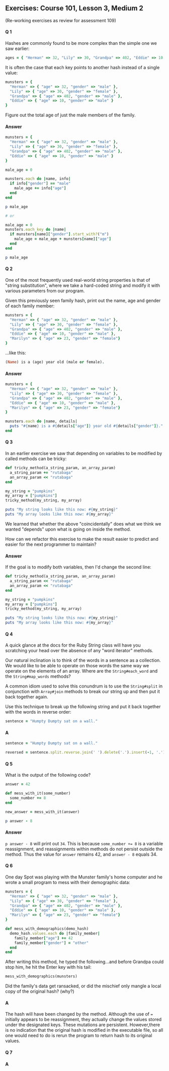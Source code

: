 ## Exercises: Course 101, Lesson 3, Medium 2
(Re-working exercises as review for assessment 109)

#### Q 1

Hashes are commonly found to be more complex than the simple one we saw earlier:

```ruby
ages = { "Herman" => 32, "Lily" => 30, "Grandpa" => 402, "Eddie" => 10 }
```

It is often the case that each key points to another hash instead of a single value:

```ruby
munsters = {
  "Herman" => { "age" => 32, "gender" => "male" },
  "Lily" => { "age" => 30, "gender" => "female" },
  "Grandpa" => { "age" => 402, "gender" => "male" },
  "Eddie" => { "age" => 10, "gender" => "male" }
}
```

Figure out the total age of just the male members of the family.


#### Answer

```ruby
munsters = {
  "Herman" => { "age" => 32, "gender" => "male" },
  "Lily" => { "age" => 30, "gender" => "female" },
  "Grandpa" => { "age" => 402, "gender" => "male" },
  "Eddie" => { "age" => 10, "gender" => "male" }
}

male_age = 0

munsters.each do |name, info|
  if info["gender"] == "male"
    male_age += info["age"]
  end
end

p male_age

# or

male_age = 0
munsters.each_key do |name|
  if munsters[name]["gender"].start_with?("m") 
    male_age = male_age + munsters[name]["age"]
  end
end

p male_age
```

#### Q 2
One of the most frequently used real-world string properties is that of "string substitution", where we take a hard-coded string and modify it with various parameters from our program.

Given this previously seen family hash, print out the name, age and gender of each family member:

```ruby
munsters = {
  "Herman" => { "age" => 32, "gender" => "male" },
  "Lily" => { "age" => 30, "gender" => "female" },
  "Grandpa" => { "age" => 402, "gender" => "male" },
  "Eddie" => { "age" => 10, "gender" => "male" },
  "Marilyn" => { "age" => 23, "gender" => "female"}
}
```
...like this:
```ruby
(Name) is a (age) year old (male or female).
```

#### Answer

```ruby
munsters = {
  "Herman" => { "age" => 32, "gender" => "male" },
  "Lily" => { "age" => 30, "gender" => "female" },
  "Grandpa" => { "age" => 402, "gender" => "male" },
  "Eddie" => { "age" => 10, "gender" => "male" },
  "Marilyn" => { "age" => 23, "gender" => "female"}
}

munsters.each do |name, details|
  puts "#{name} is a #{details["age"]} year old #{details["gender"]}."
end
```

#### Q 3

In an earlier exercise we saw that depending on variables to be modified by called methods can be tricky:

```ruby
def tricky_method(a_string_param, an_array_param)
  a_string_param += "rutabaga"
  an_array_param << "rutabaga"
end

my_string = "pumpkins"
my_array = ["pumpkins"]
tricky_method(my_string, my_array)

puts "My string looks like this now: #{my_string}"
puts "My array looks like this now: #{my_array}"
```
We learned that whether the above "coincidentally" does what we think we wanted "depends" upon what is going on inside the method.

How can we refactor this exercise to make the result easier to predict and easier for the next programmer to maintain?

#### Answer

If the goal is to modify both variables, then I'd change the second line:

```ruby
def tricky_method(a_string_param, an_array_param)
  a_string_param << "rutabaga"
  an_array_param << "rutabaga"
end

my_string = "pumpkins"
my_array = ["pumpkins"]
tricky_method(my_string, my_array)

puts "My string looks like this now: #{my_string}"
puts "My array looks like this now: #{my_array}"
```

#### Q 4 

A quick glance at the docs for the Ruby String class will have you scratching your head over the absence of any "word iterator" methods.

Our natural inclination is to think of the words in a sentence as a collection. We would like to be able to operate on those words the same way we operate on the elements of an array. Where are the `String#each_word` and the `String#map_words` methods?

A common idiom used to solve this conundrum is to use the `String#split` in conjunction with `Array#join` methods to break our string up and then put it back together again.

Use this technique to break up the following string and put it back together with the words in reverse order:
 ```ruby
sentence = "Humpty Dumpty sat on a wall."
```

#### A

```ruby
sentence = "Humpty Dumpty sat on a wall."

reversed = sentence.split.reverse.join(' ').delete('.').insert(-1, '.')
```

#### Q 5

What is the output of the following code?

```ruby
answer = 42

def mess_with_it(some_number)
  some_number += 8
end

new_answer = mess_with_it(answer)

p answer - 8
```

#### Answer

`p answer - 8` will print out `34`.  This is because `some_number += 8` is a variable reassignment, and reassignments within methods do not persist outside the method.  Thus the value for `answer` remains 42, and `answer - 8` equals 34.


#### Q 6
One day Spot was playing with the Munster family's home computer and he wrote a small program to mess with their demographic data:

```ruby
munsters = {
  "Herman" => { "age" => 32, "gender" => "male" },
  "Lily" => { "age" => 30, "gender" => "female" },
  "Grandpa" => { "age" => 402, "gender" => "male" },
  "Eddie" => { "age" => 10, "gender" => "male" },
  "Marilyn" => { "age" => 23, "gender" => "female"}
}

def mess_with_demographics(demo_hash)
  demo_hash.values.each do |family_member|
    family_member["age"] += 42
    family_member["gender"] = "other"
  end
end
```

After writing this method, he typed the following...and before Grandpa could stop him, he hit the Enter key with his tail:
```ruby
mess_with_demographics(munsters)
```

Did the family's data get ransacked, or did the mischief only mangle a local copy of the original hash? (why?)

#### A
The hash will have been changed by the method.  Although the use of `=` initially appears to be reassignment, they actually change the values stored under the designated keys.  These mutations are persistent.  However,there is no indication that the original hash is modified in the executable file, so all one would need to do is rerun the program to return hash to its original values.

#### Q 7

#### A
